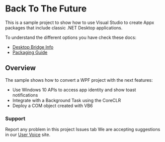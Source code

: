 # Back To The Future

This is a sample project to show how to use Visual Studio to create Appx packages that include classic .NET Desktop applications.

To understand the different options you have check these docs:

- [Desktop Bridge Info](https://developer.microsoft.com/en-us/windows/bridges/desktop)
- [Packaging Guide](https://docs.microsoft.com/en-us/windows/uwp/porting/desktop-to-uwp-packaging-dot-net)


## Overview

The sample shows how to convert a WPF project with the next features:
- Use Windows 10 APIs to access app identity and show toast notifications
- Integrate with a Background Task using the CoreCLR
- Deploy a COM object created with VB6

### Support

Report any problem in this project Issues tab
We are accepting suggestions in our [User Voice](https://wpdev.uservoice.com/forums/110705-universal-windows-platform/category/161895-desktop-bridge-centennial) site.
